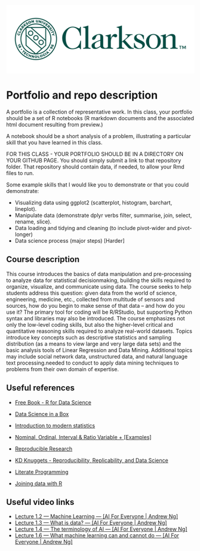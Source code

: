 ![This is an image](/resources/logo_green.png)
# Portfolio and repo description
A portfolio is a collection of representative work.   In this class, your portfolio should be a set of R notebooks  (R markdown documents and the associated html document resulting from preview.)

A notebook should be a short analysis of a problem, illustrating a particular skill that you have learned in this class.

FOR THIS CLASS - YOUR PORTFOLIO SHOULD BE IN A DIRECTORY ON YOUR GITHUB PAGE.   You should simply submit a link to that repository folder.  That repository should contain data, if needed, to allow your Rmd files to run.

Some example skills that I would like you to demonstrate or that you could demonstrate:

- Visualizing data using ggplot2 (scatterplot, histogram, barchart, lineplot).
- Manipulate data (demonstrate dplyr verbs   filter, summarise, join, select, rename, slice).
- Data loading and tidying and cleaning (to include    pivot-wider   and pivot-longer)
- Data science process (major steps)  [Harder]

## Course description
This course introduces the basics of data manipulation and pre-processing to analyze data for statistical decisionmaking, building the skills required to organize, visualize, and communicate using data. The course seeks to help students address this question: given data from the world of science, engineering, medicine, etc., collected from multitude of sensors and sources, how do you begin to make sense of that data – and how do you use it? The primary tool for coding will be R/RStudio, but supporting Python syntax and libraries may also be introduced. The course emphasizes not only the low-level coding skills, but also the higher-level critical and quantitative reasoning skills required to analyze real-world datasets. Topics introduce key concepts such as descriptive statistics and sampling distribution (as a means to view large and very large data sets) and the basic analysis tools of Linear Regression and Data Mining. Additional topics may include social network data, unstructured data, and natural language text processing.needed to conduct to apply data mining techniques to problems from their own domain of expertise.

## Useful references
- [Free Book - R for Data Science](https://r4ds.had.co.nz/)
- [Data Science in a Box](https://datasciencebox.org/index.html)
- [Introduction to modern statistics](https://openintro-ims.netlify.app/index.html)

- [Nominal, Ordinal, Interval & Ratio Variable + [Examples]](https://www.formpl.us/blog/nominal-ordinal-interval-ratio-variable-example#:~:text=%20Ratio%20Variable%20%201%20Characteristics%20of%20Ratio,as%20that%20of%20interval%20variables.%20Ratio...%20More%20)
- [Reproducible Research](https://www.displayr.com/what-is-reproducible-research/)
- [KD Knuggets - Reproducibility, Replicability, and Data Science](https://www.kdnuggets.com/2019/11/reproducibility-replicability-data-science.html)
- [Literate Programming](http://www.literateprogramming.com/)
- [Joining data with R](https://hollyemblem.medium.com/joining-data-with-dplyr-in-r-874698eb8898)

## Useful video links
- [Lecture 1.2 — Machine Learning — [AI For Everyone | Andrew Ng]](https://youtu.be/ElnxAu6X_s4)
- [Lecture 1.3 — What is data? — [AI For Everyone | Andrew Ng]](https://youtu.be/LiKUBqd_TWE)
- [Lecture 1.4 — The terminology of AI — [AI For Everyone | Andrew Ng]](https://youtu.be/MoHIcHvxyio)
- [Lecture 1.6 — What machine learning can and cannot do — [AI For Everyone | Andrew Ng]](https://youtu.be/g89RUEWywPQ)
